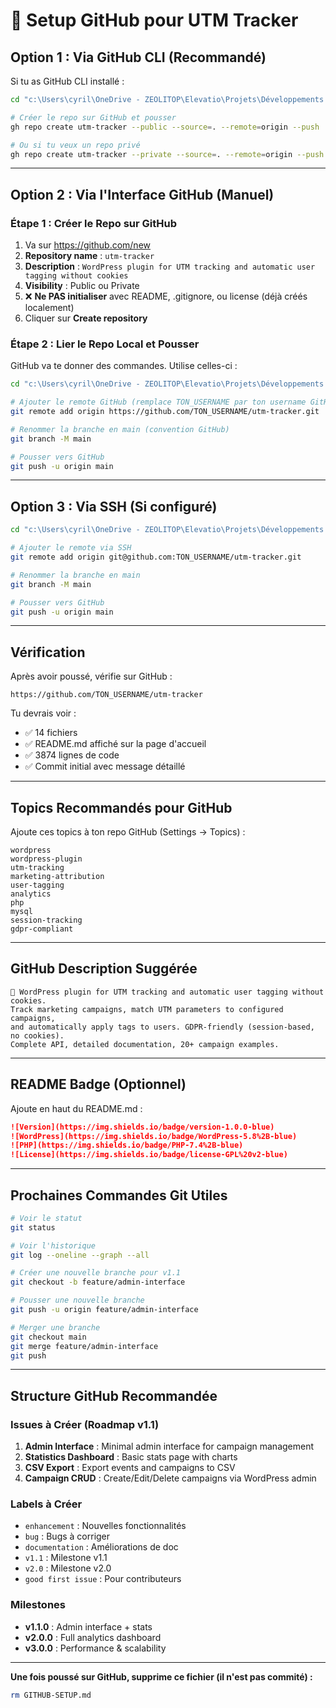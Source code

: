 # 🚀 Setup GitHub pour UTM Tracker

## Option 1 : Via GitHub CLI (Recommandé)

Si tu as GitHub CLI installé :

```bash
cd "c:\Users\cyril\OneDrive - ZEOLITOP\Elevatio\Projets\Développements wordpress\plugin utm-tracker"

# Créer le repo sur GitHub et pousser
gh repo create utm-tracker --public --source=. --remote=origin --push

# Ou si tu veux un repo privé
gh repo create utm-tracker --private --source=. --remote=origin --push
```

---

## Option 2 : Via l'Interface GitHub (Manuel)

### Étape 1 : Créer le Repo sur GitHub

1. Va sur https://github.com/new
2. **Repository name** : `utm-tracker`
3. **Description** : `WordPress plugin for UTM tracking and automatic user tagging without cookies`
4. **Visibility** : Public ou Private
5. ❌ **Ne PAS initialiser** avec README, .gitignore, ou license (déjà créés localement)
6. Cliquer sur **Create repository**

### Étape 2 : Lier le Repo Local et Pousser

GitHub va te donner des commandes. Utilise celles-ci :

```bash
cd "c:\Users\cyril\OneDrive - ZEOLITOP\Elevatio\Projets\Développements wordpress\plugin utm-tracker"

# Ajouter le remote GitHub (remplace TON_USERNAME par ton username GitHub)
git remote add origin https://github.com/TON_USERNAME/utm-tracker.git

# Renommer la branche en main (convention GitHub)
git branch -M main

# Pousser vers GitHub
git push -u origin main
```

---

## Option 3 : Via SSH (Si configuré)

```bash
cd "c:\Users\cyril\OneDrive - ZEOLITOP\Elevatio\Projets\Développements wordpress\plugin utm-tracker"

# Ajouter le remote via SSH
git remote add origin git@github.com:TON_USERNAME/utm-tracker.git

# Renommer la branche en main
git branch -M main

# Pousser vers GitHub
git push -u origin main
```

---

## Vérification

Après avoir poussé, vérifie sur GitHub :

```
https://github.com/TON_USERNAME/utm-tracker
```

Tu devrais voir :
- ✅ 14 fichiers
- ✅ README.md affiché sur la page d'accueil
- ✅ 3874 lignes de code
- ✅ Commit initial avec message détaillé

---

## Topics Recommandés pour GitHub

Ajoute ces topics à ton repo GitHub (Settings → Topics) :

```
wordpress
wordpress-plugin
utm-tracking
marketing-attribution
user-tagging
analytics
php
mysql
session-tracking
gdpr-compliant
```

---

## GitHub Description Suggérée

```
🎯 WordPress plugin for UTM tracking and automatic user tagging without cookies. 
Track marketing campaigns, match UTM parameters to configured campaigns, 
and automatically apply tags to users. GDPR-friendly (session-based, no cookies). 
Complete API, detailed documentation, 20+ campaign examples.
```

---

## README Badge (Optionnel)

Ajoute en haut du README.md :

```markdown
![Version](https://img.shields.io/badge/version-1.0.0-blue)
![WordPress](https://img.shields.io/badge/WordPress-5.8%2B-blue)
![PHP](https://img.shields.io/badge/PHP-7.4%2B-blue)
![License](https://img.shields.io/badge/license-GPL%20v2-blue)
```

---

## Prochaines Commandes Git Utiles

```bash
# Voir le statut
git status

# Voir l'historique
git log --oneline --graph --all

# Créer une nouvelle branche pour v1.1
git checkout -b feature/admin-interface

# Pousser une nouvelle branche
git push -u origin feature/admin-interface

# Merger une branche
git checkout main
git merge feature/admin-interface
git push
```

---

## Structure GitHub Recommandée

### Issues à Créer (Roadmap v1.1)

1. **Admin Interface** : Minimal admin interface for campaign management
2. **Statistics Dashboard** : Basic stats page with charts
3. **CSV Export** : Export events and campaigns to CSV
4. **Campaign CRUD** : Create/Edit/Delete campaigns via WordPress admin

### Labels à Créer

- `enhancement` : Nouvelles fonctionnalités
- `bug` : Bugs à corriger
- `documentation` : Améliorations de doc
- `v1.1` : Milestone v1.1
- `v2.0` : Milestone v2.0
- `good first issue` : Pour contributeurs

### Milestones

- **v1.1.0** : Admin interface + stats
- **v2.0.0** : Full analytics dashboard
- **v3.0.0** : Performance & scalability

---

**Une fois poussé sur GitHub, supprime ce fichier (il n'est pas commité) :**

```bash
rm GITHUB-SETUP.md
```

